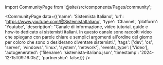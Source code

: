 
import CommunityPage from '@site/src/components/Pages/community';

<CommunityPage
    data={{'name': 'Sistemista Italiano', 'url': 'https://www.youtube.com/@SistemistaItaliano', 'type': 'Channel', 'platform': 'Youtube', 'description': "Canale di informazione, video tutorial, guide e how-to dedicato ai sistemisti italiani. In questo canale sono raccolti video che spiegano con parole chiare e semplici argomenti all'ordine del giorno per coloro che sono o desiderano diventare sistemisti.", 'tags': ['dev', 'os', 'server', 'windows', 'linux', 'system', 'network'], 'events_type': ['Video'], 'autogenerated': {'filename': 'sistemista-italiano.json', 'timestamp': '2024-12-15T09:16:05Z', 'partnership': false}}}
/>
